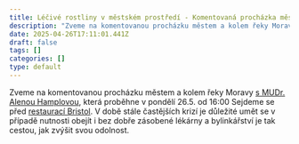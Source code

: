 ```yaml
---
title: Léčivé rostliny v městském prostředí - Komentovaná procházka městem
description: "Zveme na komentovanou procházku městem a kolem řeky Moravy s MUDr. Alenou Hamplovou, která proběhne v pondělí 26.5. od 16:00"
date: 2025-04-26T17:11:01.441Z
draft: false
tags: []
categories: []
type: default
---
```


Zveme na komentovanou procházku městem a kolem řeky Moravy [s MUDr. Alenou Hamplovou](https://mudr-alena-hamplova.cz/), která proběhne v pondělí 26.5. od 16:00 Sejdeme se před [restaurací Bristol](https://www.openstreetmap.org/node/899490674). V době stále častějších krizí je důležité umět se v případě nutnosti obejít i bez dobře zásobené lékárny a bylinkářství je tak cestou, jak zvýšit svou odolnost.